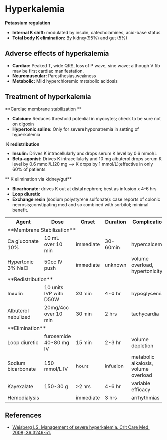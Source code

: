 


# Hyperkalemia

**Potassium regulation**

-   **Internal K shift:** modulated by insulin, catecholamines, acid-base status
-   **Total body K elimination:** By kidney(95%) and gut (5%)

## Adverse effects of hyperkalemia

-   **Cardiac:** Peaked T, wide QRS, loss of P wave, sine wave; although V fib may be first cardiac manifestation.
-   **Neuromuscular:** Paresthesias,weakness
-   **Metabolic:** Mild hyperchloremic metabolic acidosis

## Treatment of hyperkalemia

**Cardiac membrane stabilization **
-   **Calcium:** Reduces threshold potential in myocytes; check to be sure not on digoxin
-   **Hypertonic saline:** Only for severe hyponatremia in setting of hyperkalemia

 **K redistribution**
-   **Insulin:** Drives K intracellularly and drops serum K level by 0.6 mmol/L
-   **Beta-agonist:** Drives K intracellularly and 10 mg albuterol drops serum K level by 0.6 mmol/L(20 mg --&gt; K drops by 1 mmol/L);effective in only 60% of patients

** K elimination via kidney/gut**
-   **Bicarbonate:** drives K out at distal nephron; best as infusion x 4-6 hrs
-   **Loop diuretic**
-   **Exchange resin** (sodium polystyrene sulfonate): case reports of colonic necrosis;constipating med and so combined with sorbitol; minimal benefit. 


<table>
  <tr>
    <th>Agent</th>
    <th>Dose</th>
    <th>Onset</th>
    <th>Duration</th>
    <th>Complication</th>
  </tr>
  <tr>
    <td colspan="5">**Membrane Stabilization**</td>
  </tr>
  <tr>
    <td><span class="drug">Ca gluconate 10%</span></td>
    <td>10 mL over 10 min</td>
    <td>immediate</td>
    <td>30-60min</td>
    <td>hypercalcemia</td>
  </tr>
  <tr>
    <td><span class="drug">Hypertonic 3% NaCl</span></td>
    <td>50cc IV push</td>
    <td>immediate</td>
    <td>unknown</td>
    <td>volume overload, hypertonicity</td>
  </tr>
  <tr>
    <td colspan="5">**Redistribution**</td>
  </tr>
  <tr>
    <td><span class="drug">Insulin</span></td>
    <td>10 units IVP with D50W</td>
    <td>20 min</td>
    <td>4-6 hr</td>
    <td>hypoglycemia</td>
  </tr>
  <tr>
    <td><span class="drug">Albuterol nebulized</span></td>
    <td>20mg/4cc over 10 min</td>
    <td>30 min</td>
    <td>2 hrs</td>
    <td>tachycardia</td>
  </tr>
  <tr>
    <td colspan="5">**Elimination**</td>
  </tr>
  <tr>
    <td><span class="drug">Loop diuretic</span></td>
    <td>furosemide 40-80 mg IV</td>
    <td>15 min</td>
    <td>2-3 hr</td>
    <td>volume depletion</td>
  </tr>
  <tr>
    <td><span class="drug">Sodium bicarbonate</span></td>
    <td>150 mmol/L IV</td>
    <td>hours</td>
    <td>infusion</td>
    <td>metabolic alkalosis, volume overload</td>
  </tr>
  <tr>
    <td><span class="drug">Kayexalate</span></td>
    <td>150-30 g</td>
    <td>>2 hrs</td>
    <td>4-6 hr</td>
    <td>variable efficacy</td>
  </tr>
  <tr>
    <td><span class="drug">Hemodialysis</span></td>
    <td></td>
    <td>immediate</td>
    <td>3 hrs</td>
    <td>arrhythmias</td>
  </tr>
</table>


## References

-   [Weisberg LS. Management of severe hyperkalemia. Crit Care Med. 2008; 36:3246-51.](https://www.ncbi.nlm.nih.gov/pubmed/?term=18936701)
